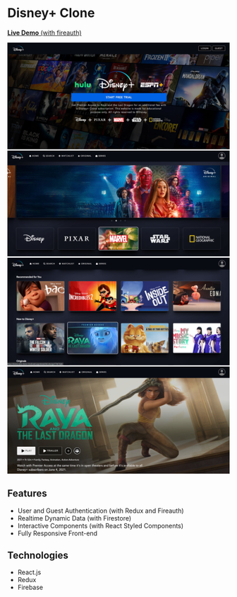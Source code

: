 # Disney+ Clone

[**Live Demo** (with fireauth)](https://disney-plus-clone-23ce8.web.app/)

![](./img/1.jpg)
![](./img/2.png)
![](./img/3.png)
![](./img/4.png)

## Features

- User and Guest Authentication (with Redux and Fireauth)
- Realtime Dynamic Data (with Firestore)
- Interactive Components (with React Styled Components)
- Fully Responsive Front-end

## Technologies

- React.js
- Redux
- Firebase
